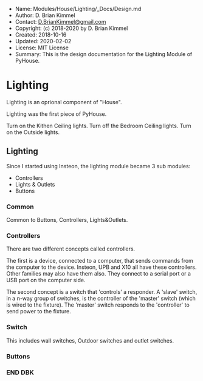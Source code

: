 * Name:      Modules/House/Lighting/_Docs/Design.md
* Author:    D. Brian Kimmel
* Contact:   D.BrianKimmel@gmail.com
* Copyright: (c) 2018-2020 by D. Brian Kimmel
* Created:   2018-10-16
* Updated:   2020-02-02
* License:   MIT License
* Summary:   This is the design documentation for the Lighting Module of PyHouse.


# Lighting

Lighting is an oprional component of "House".

Lighting was the first piece of PyHouse.

Turn on the Kithen Ceiling lights.
Turn off the Bedroom Ceiling lights.
Turn on the Outside lights.

## Lighting

Since I started using Insteon, the lighting module became 3 sub modules:
* Controllers
* Lights & Outlets
* Buttons

### Common

Common to Buttons, Controllers, Lights&Outlets.



### Controllers

There are two different concepts called controllers.

The first is a device, connected to a computer, that sends commands from the computer to the device.
Insteon, UPB and X10 all have these controllers.  Other families may also have them also.
They connect to a serial port or a USB port on the computer side.

The second concept is a switch that 'controls' a responder.
A 'slave' switch, in a n-way group of switches, is the controller of the 'master' switch (which is wired to the fixture).
The 'master' switch responds to the 'controller' to send power to the fixture.


### Switch

This includes wall switches, Outdoor switches and outlet switches.


### Buttons


### END DBK
